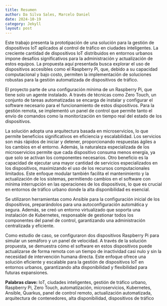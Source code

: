 ```yaml
---
title: Resumen
author: Da Silva Sales, Marcelo Daniel
date: 2024-10-19
category: Jekyll
layout: post
---
```


Este trabajo presenta la prototipación de una solución para la gestión de dispositivos IoT aplicados al control de tráfico en ciudades inteligentes. La creciente cantidad de dispositivos IoT distribuidos en entornos urbanos impone desafíos significativos para la administración y actualización de estos equipos. La propuesta aquí presentada busca explorar el uso de dispositivos accesibles como el Raspberry Pi, que, debido a su capacidad computacional y bajo costo, permiten la implementación de soluciones robustas para la gestión automatizada de dispositivos de tráfico.

El proyecto parte de una configuración mínima de un Raspberry Pi, que tiene solo un agente instalado. A través de técnicas como Zero Touch, un conjunto de tareas automatizadas se encarga de instalar y configurar el software necesario para el funcionamiento de estos dispositivos. Para la gestión remota, se implementó un panel de control que permite tanto el envío de comandos como la monitorización en tiempo real del estado de los dispositivos.

La solución adopta una arquitectura basada en microservicios, lo que permite beneficios significativos en eficiencia y escalabilidad. Los servicios son más rápidos de iniciar y detener, proporcionando respuestas ágiles a los cambios en el entorno. Además, la naturaleza especializada de los microservicios permite que cada dispositivo consuma menos energía, ya que solo se activan los componentes necesarios. Otro beneficio es la capacidad de ejecutar una mayor cantidad de servicios especializados en los dispositivos, maximizando el uso de los recursos computacionales limitados. Este enfoque modular también facilita el mantenimiento y la actualización de los sistemas, permitiendo cambios en el software con mínima interrupción en las operaciones de los dispositivos, lo que es crucial en entornos de tráfico urbano donde la alta disponibilidad es esencial.

Se utilizaron herramientas como Ansible para la configuración inicial de los dispositivos, preparándolos para una autoconfiguración automática y segura. Además, se creó un entorno virtualizado que soporta una instalación de Kubernetes, responsable de gestionar todos los componentes del panel de control, garantizando una administración centralizada y eficiente.

Como estudio de caso, se configuraron dos dispositivos Raspberry Pi para simular un semáforo y un panel de velocidad. A través de la solución propuesta, se demuestra cómo el software en estos dispositivos puede actualizarse de forma remota con un tiempo de inactividad casi nulo y sin la necesidad de intervención humana directa. Este enfoque ofrece una solución eficiente y escalable para la gestión de dispositivos IoT en entornos urbanos, garantizando alta disponibilidad y flexibilidad para futuras expansiones.


<b>Palabras clave:</b>  IoT, ciudades inteligentes, gestión de tráfico urbano, Raspberry Pi, Zero Touch, automatización, microservicios, Kubernetes, Ansible, Quarkus, panel de control remoto, actualización automatizada, arquitectura de contenedores, alta disponibilidad, dispositivos de tráfico